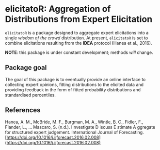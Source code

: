 # elicitatoR: Aggregation of Distributions from Expert Elicitation

`elicitatoR` is a package designed to aggregate expert elicitations into a single *wisdom of the crowd* distribution. At present, `elicitatoR` is set to combine elicitations resulting from the **IDEA** protocol (Hanea et al., 2016).

**NOTE**: this package is under constant development; methods *will* change.

## Package goal

The goal of this package is to eventually provide an online interface to collecting expert opinions, fitting distributions to the elicited data and providing feedback in the form of fitted probability distributions and standardised percentiles.

## References

Hanea, A. M., McBride, M. F., Burgman, M. A., Wintle, B. C., Fidler, F., Flander, L., … Mascaro, S. (n.d.). I nvestigate D iscuss E stimate A ggregate for structured expert judgement. International Journal of Forecasting. [https://doi.org/10.1016/j.ijforecast.2016.02.008](https://doi.org/10.1016/j.ijforecast.2016.02.008)
